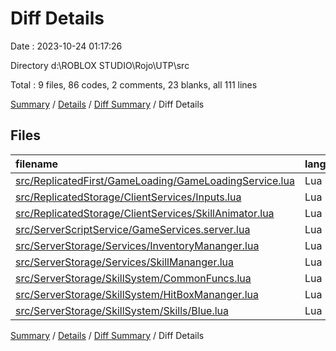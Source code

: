 # Diff Details

Date : 2023-10-24 01:17:26

Directory d:\\ROBLOX STUDIO\\Rojo\\UTP\\src

Total : 9 files,  86 codes, 2 comments, 23 blanks, all 111 lines

[Summary](results.md) / [Details](details.md) / [Diff Summary](diff.md) / Diff Details

## Files
| filename | language | code | comment | blank | total |
| :--- | :--- | ---: | ---: | ---: | ---: |
| [src/ReplicatedFirst/GameLoading/GameLoadingService.lua](/src/ReplicatedFirst/GameLoading/GameLoadingService.lua) | Lua | 1 | 0 | 0 | 1 |
| [src/ReplicatedStorage/ClientServices/Inputs.lua](/src/ReplicatedStorage/ClientServices/Inputs.lua) | Lua | -16 | 2 | 1 | -13 |
| [src/ReplicatedStorage/ClientServices/SkillAnimator.lua](/src/ReplicatedStorage/ClientServices/SkillAnimator.lua) | Lua | 3 | 0 | 1 | 4 |
| [src/ServerScriptService/GameServices.server.lua](/src/ServerScriptService/GameServices.server.lua) | Lua | 2 | 0 | 0 | 2 |
| [src/ServerStorage/Services/InventoryMananger.lua](/src/ServerStorage/Services/InventoryMananger.lua) | Lua | 9 | 0 | -1 | 8 |
| [src/ServerStorage/Services/SkillMananger.lua](/src/ServerStorage/Services/SkillMananger.lua) | Lua | -4 | 0 | -7 | -11 |
| [src/ServerStorage/SkillSystem/CommonFuncs.lua](/src/ServerStorage/SkillSystem/CommonFuncs.lua) | Lua | 28 | 0 | 11 | 39 |
| [src/ServerStorage/SkillSystem/HitBoxMananger.lua](/src/ServerStorage/SkillSystem/HitBoxMananger.lua) | Lua | 28 | 0 | 7 | 35 |
| [src/ServerStorage/SkillSystem/Skills/Blue.lua](/src/ServerStorage/SkillSystem/Skills/Blue.lua) | Lua | 35 | 0 | 11 | 46 |

[Summary](results.md) / [Details](details.md) / [Diff Summary](diff.md) / Diff Details